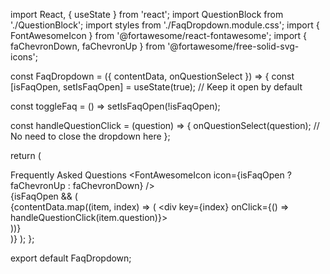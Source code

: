 import React, { useState } from 'react';
import QuestionBlock from './QuestionBlock';
import styles from './FaqDropdown.module.css';
import { FontAwesomeIcon } from '@fortawesome/react-fontawesome';
import { faChevronDown, faChevronUp } from '@fortawesome/free-solid-svg-icons';

const FaqDropdown = ({ contentData, onQuestionSelect }) => {
  const [isFaqOpen, setIsFaqOpen] = useState(true); // Keep it open by default

  const toggleFaq = () => setIsFaqOpen(!isFaqOpen);

  const handleQuestionClick = (question) => {
    onQuestionSelect(question);
    // No need to close the dropdown here
  };

  return (
    <div className={styles.faqDropdown}>
      <div className={styles.dropdownHeader} onClick={toggleFaq}>
        <span>Frequently Asked Questions</span>
        <FontAwesomeIcon icon={isFaqOpen ? faChevronUp : faChevronDown} />
      </div>
      {isFaqOpen && (
        <div className={styles.dropdownContent}>
          {contentData.map((item, index) => (
            <div key={index} onClick={() => handleQuestionClick(item.question)}>
              <QuestionBlock
                question={item.question}
                answerData={item.answer}
              />
            </div>
          ))}
        </div>
      )}
    </div>
  );
};

export default FaqDropdown;
